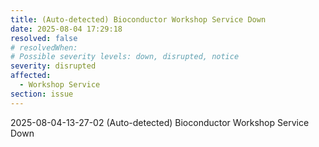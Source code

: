 ```yaml
---
title: (Auto-detected) Bioconductor Workshop Service Down
date: 2025-08-04 17:29:18
resolved: false
# resolvedWhen: 
# Possible severity levels: down, disrupted, notice
severity: disrupted
affected:
  - Workshop Service
section: issue
---
```


2025-08-04-13-27-02 (Auto-detected) Bioconductor Workshop Service Down

